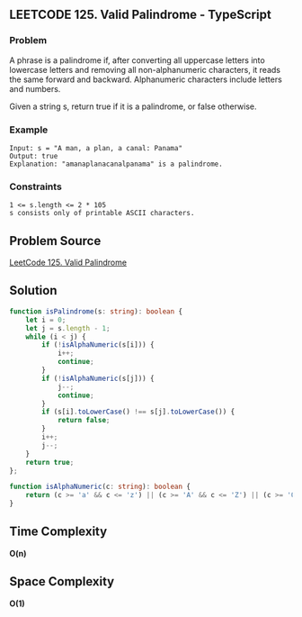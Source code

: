 ## LEETCODE 125. Valid Palindrome - TypeScript

### Problem
A phrase is a palindrome if, after converting all uppercase letters into lowercase letters and removing all non-alphanumeric characters, it reads the same forward and backward. Alphanumeric characters include letters and numbers.

Given a string s, return true if it is a palindrome, or false otherwise.

### Example
```
Input: s = "A man, a plan, a canal: Panama"
Output: true
Explanation: "amanaplanacanalpanama" is a palindrome.
```

### Constraints
```
1 <= s.length <= 2 * 105
s consists only of printable ASCII characters.
```

## Problem Source
[LeetCode 125. Valid Palindrome](https://leetcode.com/problems/valid-palindrome/)

## Solution
```typescript
function isPalindrome(s: string): boolean {
    let i = 0;
    let j = s.length - 1;
    while (i < j) {
        if (!isAlphaNumeric(s[i])) {
            i++;
            continue;
        }
        if (!isAlphaNumeric(s[j])) {
            j--;
            continue;
        }
        if (s[i].toLowerCase() !== s[j].toLowerCase()) {
            return false;
        }
        i++;
        j--;
    }
    return true;
};

function isAlphaNumeric(c: string): boolean {
    return (c >= 'a' && c <= 'z') || (c >= 'A' && c <= 'Z') || (c >= '0' && c <= '9');
}
```

## Time Complexity
**O(n)**

## Space Complexity
**O(1)**

